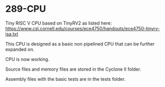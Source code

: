 # 289-CPU
 Tiny RISC V CPU based on TinyRV2 as listed here: https://www.csl.cornell.edu/courses/ece4750/handouts/ece4750-tinyrv-isa.txt 
 
 This CPU is designed as a basic non pipelined CPU that can be further expanded on.
 
CPU is now working. 

Source files and memory files are stored in the Cyclone II folder.

Assembly files with the basic tests are in the tests folder.

